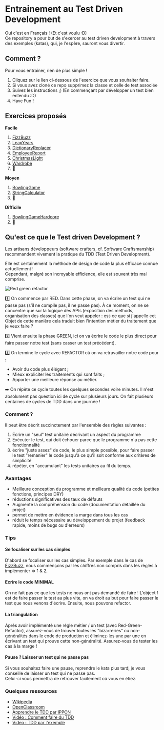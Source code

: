 # Entrainement au Test Driven Development

Oui c'est en Français ! (Et c'est voulu :D)  
Ce repository a pour but de s'exercer au test driven development à travers des exemples (katas), qui, je l'espère, sauront vous divertir.   

## Comment ?

Pour vous entrainer, rien de plus simple !  
1. Cliquez sur le lien ci-dessous de l'exercice que vous souhaiter faire.
2. Si vous avez cloné ce repo supprimez la classe et celle de test associée
3. Suivez les instructions ;) (En commençant par développer un test bien entendu :D)
4. Have Fun !

## Exercices proposés

**Facile**
1. [FizzBuzz](./src/main/java/io/github/gabbloquet/tddtraining/FizzBuzz/README.md)
2. [LeapYears](./src/main/java/io/github/gabbloquet/tddtraining/LeapYears/README.md)
3. [DictionaryReplacer](./src/main/java/io/github/gabbloquet/tddtraining/DictionaryReplacer/README.md)
4. [EmployeeReport](./src/main/java/io/github/gabbloquet/tddtraining/EmployeeReport/README.md)
5. [ChristmasLight](./src/main/java/io/github/gabbloquet/tddtraining/ChristmasLight/README.md)
6. [Wardrobe](./src/main/java/io/github/gabbloquet/tddtraining/Wardrobe/README.md)
7. 🚧 

**Moyen**
1. [BowlingGame](./src/main/java/io/github/gabbloquet/tddtraining/BowlingGame/README.md)
2. [StringCalculator](./src/main/java/io/github/gabbloquet/tddtraining/StringCalculator/README.md)
3. 🚧 

**Difficile**
1. [BowlingGameHardcore](./src/main/java/io/github/gabbloquet/tddtraining/BowlingGameHardcore/README.md)
2. 🚧 

## Qu'est ce que le Test driven Development ?

Les artisans développeurs (software crafters, cf. Software Craftsmanship) recommandent vivement la pratique du TDD (Test Driven Development).

Elle est certainement la méthode de design de code la plus efficace connue actuellement !  
Cependant, malgré son incroyable efficience, elle est souvent très mal comprise.

![Red green refactor](https://www.thinktocode.com/wp-content/uploads/2018/02/red-green-refactor.png)

1️⃣ On commence par RED. Dans cette phase, on va écrire un test qui ne passe pas (s’il ne compile pas, il ne passe pas). À ce moment, on ne se concentre que sur la logique des APIs (exposition des methods, organisation des classes) que l'on veut appeler : est-ce que si j'appelle cet Objet de cette manière cela traduit bien l'intention métier du traitement que je veux faire ?

2️⃣ Vient ensuite la phase GREEN, ici on va écrire le code le plus direct pour faire passer notre test (sans casser un test précédent).

3️⃣ On termine le cycle avec REFACTOR où on va retravailler notre code pour :

 - Avoir du code plus élégant ;
 - Mieux expliciter les traitements qui sont faits ;
 - Apporter une meilleure réponse au métier.

➡️ On répète ce cycle toutes les quelques secondes voire minutes. Il n'est absolument pas question ici de cycle sur plusieurs jours. On fait plusieurs centaines de cycles de TDD dans une journée !

### Comment ?
Il peut être décrit succinctement par l'ensemble des règles suivantes :

1. Ecrire un "seul" test unitaire décrivant un aspect du programme
2. Exécuter le test, qui doit échouer parce que le programme n'a pas cette fonctionnalité
3. écrire "juste assez" de code, le plus simple possible, pour faire passer le test
"remanier" le code jusqu'à ce qu'il soit conforme aux critères de simplicité
4. répéter, en "accumulant" les tests unitaires au fil du temps.

### Avantages
 - Meilleure conception du programme et meilleure qualité du code (petites fonctions, principes DRY)
 - réductions significatives des taux de défauts
 - Augmente la compréhension du code (documentation détaillée du projet)
 - permet de mettre en évidence la marge dans tous les cas
 - réduit le temps nécessaire au développement du projet (feedback rapide, moins de bugs ou d'erreurs)

### Tips

#### Se focaliser sur les cas simples

D'abord se focaliser sur les cas simples.
Par exemple dans le cas de [FizzBuzz](./src/main/java/io/github/gabbloquet/tddtraining/FizzBuzz/README.md), nous commençons par les chiffres non compris dans les règles à implémenter => 1 & 2.

#### Ecrire le code MINIMAL

On ne fait pas ce que les tests ne nous ont pas demandé de faire ! L'objectif est de faire passer le test au plus vite, on va droit au but pour faire passer le test que nous venons d'écrire.
Ensuite, nous pouvons refactor.

#### La triangulation

Après avoir implémenté une règle métier / un test (avec Red-Green-Refactor), assurez-vous de trouver toutes les "bizarreries" ou non-généralités dans le code de production et éliminez-les une par une en écrivant un test qui prouve cette non-généralité.
Assurez-vous de tester les cas à la marge !

#### Pause ? Laisser un test qui ne passe pas

Si vous souhaitez faire une pause, reprendre le kata plus tard, je vous conseille de laisser un test qui ne passe pas.  
Celui-ci vous permettra de retrouver facilement où vous en étiez.

### Quelques ressources

 - [Wikipedia](https://fr.wikipedia.org/wiki/Test_driven_development)
 - [OpenClassroom](https://openclassrooms.com/fr/courses/3504461-testez-linterface-de-votre-site/4270571-apprenez-le-test-driven-development-tdd)
 - [Apprendre le TDD par IPPON](https://blog.ippon.fr/2020/02/12/apprendre-le-tdd/)
 - [Vidéo : Comment faire du TDD](https://www.youtube.com/watch?v=wbZ6jWmRY14)
 - [Video : TDD par l'exemple](https://www.youtube.com/watch?v=nbSaq_ykOl4)
